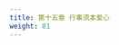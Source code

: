 ```yaml
---
title: 第十五章 行事须本爱心
weight: 81
---
```

<script>
  window.location.href = "/效法基督/scroll1/14_15_判断_爱心/#第十五章-行事须本爱心";
</script>
